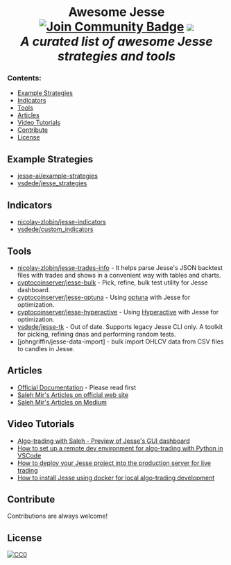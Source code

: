 <h1 align="center">Awesome Jesse
<div align="center">
<a href="https://discord.gg/NR79EM3R"><img src="https://img.shields.io/discord/733027681184251937.svg?style=flat&label=Join%20Community&color=7289DA" alt="Join Community Badge"/></a>
<a href="https://twitter.com/jesse_ai_com" ><img src="https://img.shields.io/twitter/follow/jesse_ai_com.svg?style=social" /> </a>
<br>
<i>A curated list of awesome Jesse strategies and tools</i>
</div>

### Contents:
  - [Example Strategies](#example-strategies)
  - [Indicators](#indicators)
  - [Tools](#tools)
  - [Articles](#articles)
  - [Video Tutorials](#video-tutorials)
  - [Contribute](#contribute)
  - [License](#license)


## Example Strategies
- [jesse-ai/example-strategies](https://github.com/jesse-ai/example-strategies)
- [ysdede/jesse_strategies](https://github.com/ysdede/jesse_strategies)  
  
## Indicators
- [nicolay-zlobin/jesse-indicators](https://github.com/nicolay-zlobin/jesse-indicators)
- [ysdede/custom_indicators](https://github.com/ysdede/custom_indicators)

## Tools
- [nicolay-zlobin/jesse-trades-info](https://github.com/nicolay-zlobin/jesse-trades-info) - It helps parse Jesse's JSON backtest files with trades and shows in a convenient way with tables and charts.
- [cyptocoinserver/jesse-bulk](https://github.com/cryptocoinserver/jesse-bulk) - Pick, refine, bulk test utility for Jesse dashboard.
- [cyptocoinserver/jesse-optuna](https://github.com/cryptocoinserver/jesse-optuna) - Using [optuna](https://optuna.org/) with Jesse for optimization.
- [cyptocoinserver/jesse-hyperactive](https://github.com/cryptocoinserver/jesse-hyperactive) - Using [Hyperactive](https://github.com/SimonBlanke/Hyperactive) with Jesse for optimization.
- [ysdede/jesse-tk](https://github.com/ysdede/jesse-tk) - Out of date. Supports legacy Jesse CLI only. A toolkit for picking, refining dnas and performing random tests.
- [johngriffin/jesse-data-import] - bulk import OHLCV data from CSV files to candles in Jesse.
  
## Articles
- [Official Documentation](https://docs.jesse.trade/) - Please read first
- [Saleh Mir's Articles on official web site](https://jesse.trade/blog/user/1)
- [Saleh Mir's Articles on Medium](https://salehmir.medium.com/)

## Video Tutorials
- [Algo-trading with Saleh - Preview of Jesse's GUI dashboard](https://www.youtube.com/watch?v=nlV8Y0QeWfc)
- [How to set up a remote dev environment for algo-trading with Python in VSCode](https://youtu.be/hAcG8Oey4VE)
- [How to deploy your Jesse project into the production server for live trading](https://youtu.be/cUNX5FAVVYo)
- [How to install Jesse using docker for local algo-trading development
](https://youtu.be/W8Hh56HJ-0I)


## Contribute

Contributions are always welcome!

## License 

[![CC0](https://licensebuttons.net/p/zero/1.0/88x31.png)](https://creativecommons.org/publicdomain/zero/1.0/)
